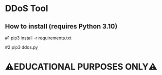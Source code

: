 # DDoS Tool

## How to install (requires Python 3.10)
#1 pip3 install -r requirements.txt

#2 pip3 ddos.py

# ⚠️EDUCATIONAL PURPOSES ONLY⚠️
